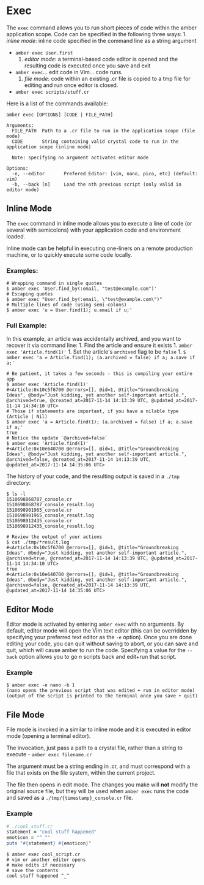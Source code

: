# Exec

The `exec` command allows you to run short pieces of code within the amber application scope. Code can be specified in the following three ways: 1. _inline mode_: inline code specified in the command line as a string argument

* `amber exec User.first`
  1. _editor mode_: a terminal-based code editor is opened and the resulting code is executed once you save and exit
* `amber exec`... edit code in Vim... code runs.
  1. _file mode_: code within an existing .cr file is copied to a tmp file for editing and run once editor is closed.
* `amber exec scripts/stuff.cr`

Here is a list of the commands available:

```text
amber exec [OPTIONS] [CODE | FILE_PATH]

Arguments:
  FILE_PATH  Path to a .cr file to run in the application scope (file mode)
  CODE       String containing valid crystal code to run in the application scope (inline mode)

  Note: specifying no argument activates editor mode

Options:
  -e, --editor       Prefered Editor: [vim, nano, pico, etc] (default: vim)
  -b, --back [n]     Load the nth previous script (only valid in editor mode)
```

## Inline Mode

The `exec` command in inline mode allows you to execute a line of code \(or several with semicolons\) with your application code and environment loaded.

Inline mode can be helpful in executing one-liners on a remote production machine, or to quickly execute some code locally.

### Examples:

```text
# Wrapping command in single quotes
$ amber exec 'User.find_by(:email, "test@example.com")'
# Escaping quotes
$ amber exec "User.find_by(:email, \"test@example.com\")"
# Multiple lines of code (using semi-colons)
$ amber exec 'u = User.find(1); u.email if u;'
```

### Full Example:

In this example, an article was accidentally archived, and you want to recover it via command line: 1. Find the article and ensure it exists 1. `amber exec 'Article.find(1)'` 1. Set the article's `archived` flag to be `false` 1. `$ amber exec 'a = Article.find(1); (a.archived = false) if a; a.save if a;'`

```text
# Be patient, it takes a few seconds - this is compiling your entire app
$ amber exec 'Article.find(1)'
#<Article:0x10c5f6700 @errors=[], @id=1, @title="Groundbreaking Ideas", @body="Just kidding, yet another self-important article.", @archived=true, @created_at=2017-11-14 14:13:39 UTC, @updated_at=2017-11-14 14:34:10 UTC>
# Those if statements are important, if you have a nilable type (Article | Nil)
$ amber exec 'a = Article.find(1); (a.archived = false) if a; a.save if a;'
true
# Notice the update `@archived=false`
$ amber exec 'Article.find(1)'
#<Article:0x10e640700 @errors=[], @id=1, @title="Groundbreaking Ideas", @body="Just kidding, yet another self-important article.", @archived=false, @created_at=2017-11-14 14:13:39 UTC, @updated_at=2017-11-14 14:35:06 UTC>
```

The history of your code, and the resulting output is saved in a `./tmp` directory:

```text
$ ls -l
1510698868787_console.cr
1510698868787_console_result.log
1510698901965_console.cr
1510698901965_console_result.log
1510698912435_console.cr
1510698912435_console_result.log

# Review the output of your actions
$ cat ./tmp/*result.log
#<Article:0x10c5f6700 @errors=[], @id=1, @title="Groundbreaking Ideas", @body="Just kidding, yet another self-important article.", @archived=true, @created_at=2017-11-14 14:13:39 UTC, @updated_at=2017-11-14 14:34:10 UTC>
true
#<Article:0x10e640700 @errors=[], @id=1, @title="Groundbreaking Ideas", @body="Just kidding, yet another self-important article.", @archived=false, @created_at=2017-11-14 14:13:39 UTC, @updated_at=2017-11-14 14:35:06 UTC>
```

## Editor Mode

Editor mode is activated by entering `amber exec` with no arguments. By default, editor mode will open the Vim text editor \(this can be overridden by specifying your preferred text editor as the `-e` option\). Once you are done editing your code, you can quit without saving to abort, or you can save and quit, which will cause amber to run the code. Specifying a value for the `--back` option allows you to go _n_ scripts back and edit+run that script.

### Example

```text
$ amber exec -e nano -b 1
(nano opens the previous script that was edited + run in editor mode)
(output of the script is printed to the terminal once you save + quit)
```

## File Mode

File mode is invoked in a similar to inline mode and it is executed in editor mode \(opening a terminal editor\).

The invocation, just pass a path to a crystal file, rather than a string to execute - `amber exec filename.cr`

The argument must be a string ending in .cr, and must correspond with a file that exists on the file system, within the current project.

The file then opens in edit mode. The changes you make will **not** modify the original source file, but they will be used when `amber exec` runs the code and saved as a `./tmp/{timestamp}_console.cr` file.

### Example

```ruby
# ./cool_stuff.cr
statement = "cool stuff happened"
emoticon = "^_^"
puts "#{statement} #{emoticon}"
```

```text
$ amber exec cool_script.cr
# vim or another editor opens
# make edits if necessary
# save the contents
cool stuff happened ^_^
```

